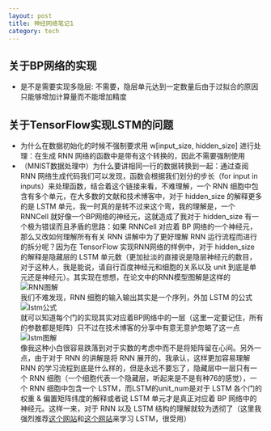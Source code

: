 ```yaml
---
layout: post
title: 神经网络笔记1
category: tech
---
```


## 关于BP网络的实现
* 是不是需要实现多隐层: 不需要，隐层单元达到一定数量后由于过拟合的原因只能够增加计算量而不能增加精度



## 关于TensorFlow实现LSTM的问题
* 为什么在数据初始化的时候不强制要求用 w[input\_size, hidden\_size] 进行处理：在生成  RNN  网络的函数中是带有这个转换的，因此不需要强制使用
* （MNIST数据处理中）为什么要讲相同一行的数据转换到一起：通过查阅 RNN 网络生成代码我们可以发现，函数会根据我们划分的步长（for input in inputs）来处理函数，结合着<a herf = "http://blog.csdn.net/kkk584520/article/details/51481416">这个链接</a>来看，不难理解，一个 RNN 细胞中包含有多个单元，在大多数的文献和技术博客中，对于 hidden\_size 的解释更多的是 LSTM 单元，我一时真的是转不过来这个弯，我的理解是，一个 RNNCell 就好像一个BP网络的神经元，这就造成了我对于 hidden\_size 有一个极为错误而且矛盾的思路：如果 RNNCell 对应着 BP 网络的一个神经元，那么又改如何理解所有有关 RNN 讲解中为了更好理解 RNN 运行流程而进行的拆分呢？因为在 TensorFlow 实现RNN网络的样例中，对于 hidden\_size 的解释是隐藏层的 LSTM 单元数（更加扯淡的直接说是隐层神经元的数目，对于这种人，我是能说，请自行百度神经元和细胞的关系以及 unit 到底是单元还是神经元）。其实现在想想，在论文中的RNN模型图解是这样的<br/>![RNN图解](../../../../images/lstm.jpg)<br/>我们不难发现，RNN 细胞的输入输出其实是一个序列，外加 LSTM 的公式<br/>![lstm公式](../../../../images/rnn_params.png)<br/>就可以知道每个门的实现其实对应着BP网络中的一层（这里一定要记住，所有的参数都是矩阵）只不过在技术博客的分享中有意无意护忽略了这一点<br/>![lstm图解](../../../../images/lstm.png)<br/>像我这种小白很容易跌落到对于实数的考虑中而不是将矩阵留在心间。另外一点，由于对于 RNN 的讲解是将 RNN 展开的，我承认，这样更加容易理解 RNN 的学习流程到底是什么样的，但是永远不要忘了，隐藏层中一层只有一个 RNN 细胞（一个细胞代表一个隐藏层，听起来是不是有种76的感觉），一个 RNN 细胞中包含一个 LSTM，而LSTM的unit_num是对于 LSTM 各个门的权重 & 偏置矩阵纬度的解释或者说 LSTM 单元才是真正对应着 BP 网络中的神经元。这样一来，对于 RNN 以及 LSTM 结构的理解就较为透彻了（这里我强烈推荐<a href = "http://www.jianshu.com/p/9dc9f41f0b29">这个网站</a>和<a href = "https://www.zybuluo.com/hanbingtao/note/541458">这个网站</a>来学习 LSTM，很受用）
